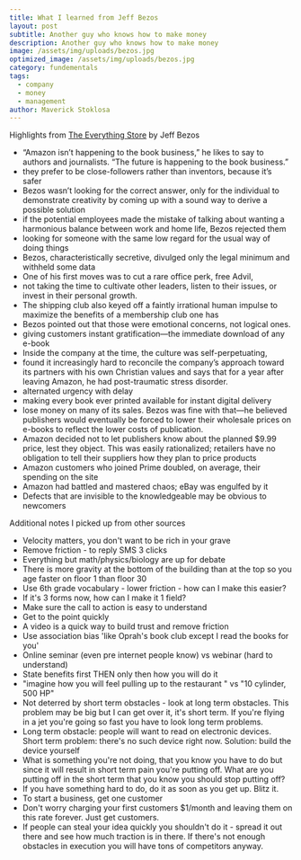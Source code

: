 ```yaml
---
title: What I learned from Jeff Bezos
layout: post
subtitle: Another guy who knows how to make money
description: Another guy who knows how to make money
image: /assets/img/uploads/bezos.jpg
optimized_image: /assets/img/uploads/bezos.jpg
category: fundementals
tags:
  - company
  - money
  - management
author: Maverick Stoklosa
---
```


Highlights from [The Everything Store](https://amzn.to/35nU6jF) by Jeff Bezos

* “Amazon isn’t happening to the book business,” he likes to say to authors and journalists. “The future is happening to the book business.”
* they prefer to be close-followers rather than inventors, because it’s safer
* Bezos wasn’t looking for the correct answer, only for the individual to demonstrate creativity by coming up with a sound way to derive a possible solution
* if the potential employees made the mistake of talking about wanting a harmonious balance between work and home life, Bezos rejected them
* looking for someone with the same low regard for the usual way of doing things
* Bezos, characteristically secretive, divulged only the legal minimum and withheld some data
* One of his first moves was to cut a rare office perk, free Advil,
* not taking the time to cultivate other leaders, listen to their issues, or invest in their personal growth.
* The shipping club also keyed off a faintly irrational human impulse to maximize the benefits of a membership club one has
* Bezos pointed out that those were emotional concerns, not logical ones.
* giving customers instant gratification—the immediate download of any e-book
* Inside the company at the time, the culture was self-perpetuating,
* found it increasingly hard to reconcile the company’s approach toward its partners with his own Christian values and says that for a year after leaving Amazon, he had post-traumatic stress disorder.
* alternated urgency with delay
* making every book ever printed available for instant digital delivery
* lose money on many of its sales. Bezos was fine with that—he believed publishers would eventually be forced to lower their wholesale prices on e-books to reflect the lower costs of publication.
* Amazon decided not to let publishers know about the planned $9.99 price, lest they object. This was easily rationalized; retailers have no obligation to tell their suppliers how they plan to price products
* Amazon customers who joined Prime doubled, on average, their spending on the site
* Amazon had battled and mastered chaos; eBay was engulfed by it
* Defects that are invisible to the knowledgeable may be obvious to newcomers

Additional notes I picked up from other sources

* Velocity matters, you don't want to be rich in your grave
* Remove friction - to reply SMS 3 clicks
* Everything but math/physics/biology are up for debate
* There is more gravity at the bottom of the building than at the top so you age faster on floor 1 than floor 30
* Use 6th grade vocabulary - lower friction - how can I make this easier?
* If it's 3 forms now, how can I make it 1 field?
* Make sure the call to action is easy to understand
* Get to the point quickly
* A video is a quick way to build trust and remove friction
* Use association bias 'like Oprah's book club except I read the books for you'
* Online seminar (even pre internet people know) vs webinar (hard to understand)
* State benefits first THEN only then how you will do it
* "imagine how you will feel pulling up to the restaurant " vs "10 cylinder, 500 HP"
* Not deterred by short term obstacles - look at long term obstacles. This problem may be big but I can get over it, it's short term. If you're flying in a jet you're going so fast you have to look long term problems.
* Long term obstacle: people will want to read on electronic devices. Short term problem: there's no such device right now. Solution: build the device yourself
* What is something you're not doing, that you know you have to do but since it will result in short term pain you're putting off. What are you putting off in the short term that you know you should stop putting off?
* If you have something hard to do, do it as soon as you get up. Blitz it.
* To start a business, get one customer
* Don't worry charging your first customers $1/month and leaving them on this rate forever. Just get customers.
* If people can steal your idea quickly you shouldn't do it - spread it out there and see how much traction is in there. If there's not enough obstacles in execution you will have tons of competitors anyway.
 

